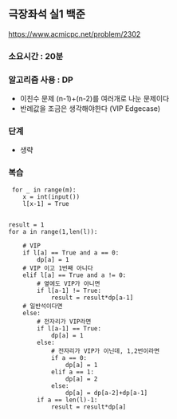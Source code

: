 ## 극장좌석 실1 백준
https://www.acmicpc.net/problem/2302

### 소요시간 : 20분

### 알고리즘 사용 : DP
- 이친수 문제 (n-1)+(n-2)를 여러개로 나눈 문제이다
- 반례값을 조금은 생각해야한다 (VIP Edgecase)

### 단계
- 생략


### 복습
```
 for _ in range(m):
    x = int(input())
    l[x-1] = True
    

result = 1
for a in range(1,len(l)):
    
    # VIP
    if l[a] == True and a == 0:
        dp[a] = 1
    # VIP 이고 1번째 아니다
    elif l[a] == True and a != 0:
        # 옆에도 VIP가 아니면
        if l[a-1] != True:
            result = result*dp[a-1]
    # 일반석이다면
    else:
        # 전자리가 VIP라면
        if l[a-1] == True:
            dp[a] = 1
        else:
            # 전자리가 VIP가 이닌데, 1,2번이라면
            if a == 0:
                dp[a] = 1
            elif a == 1:
                dp[a] = 2
            else:
                dp[a] = dp[a-2]+dp[a-1]
        if a == len(l)-1:
            result = result*dp[a]

```
